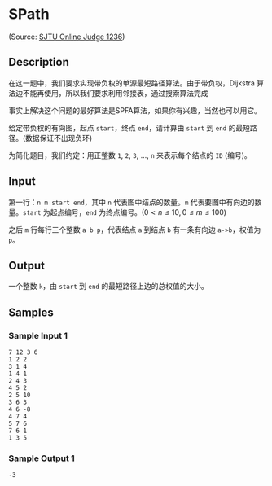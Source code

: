 # SPath

(Source: [SJTU Online Judge 1236](https://acm.sjtu.edu.cn/OnlineJudge/problem/1236))

## Description
在这一题中，我们要求实现带负权的单源最短路径算法。由于带负权，Dijkstra 算法边不能再使用，所以我们要求利用邻接表，通过搜索算法完成

事实上解决这个问题的最好算法是SPFA算法，如果你有兴趣，当然也可以用它。

给定带负权的有向图，起点 `start`，终点 `end`，请计算由 `start` 到 `end` 的最短路径。(数据保证不出现负环)

为简化题目，我们约定：用正整数 `1`, `2`, `3`, ..., `n` 来表示每个结点的 `ID` (编号)。

## Input
第一行：`n m start end`，其中 `n` 代表图中结点的数量。`m` 代表要图中有向边的数量。`start` 为起点编号，`end` 为终点编号。($0 < n \leq 10, 0 \leq m \leq 100$)

之后 `m` 行每行三个整数 `a b p`，代表结点 `a` 到结点 `b` 有一条有向边 `a->b`，权值为 `p`。

## Output
一个整数 `k`，由 `start` 到 `end` 的最短路径上边的总权值的大小。

## Samples
### Sample Input 1
```
7 12 3 6
1 2 2
3 1 4
1 4 1
2 4 3
4 5 2
2 5 10
3 6 3
4 6 -8
4 7 4 
5 7 6
7 6 1
1 3 5
```

### Sample Output 1
```
-3
```